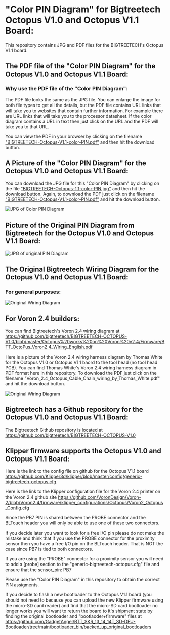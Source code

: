 # "Color PIN Diagram" for Bigtreetech Octopus V1.0 and Octopus V1.1 Board:

This repository contains JPG and PDF files for the BIGTREETECH's Octopus V1.1 board.

## The PDF file of the "Color PIN Diagram" for the Octopus V1.0 and Octopus V1.1 Board:

### Why use the PDF file of the "Color PIN Diagram":

The PDF file looks the same as the JPG file. You can enlarge the image for both file types to get all the details, but the PDF file contains URL links that will take you to websites that contain further information.  For example there are URL links that will take you to the processor datasheet.  If the color diagram contains a URL in text then just click on the URL and the PDF  will take you to that URL.

You can view the PDF in your browser by clicking on the filename ["BIGTREETECH-Octopus-V1.1-color-PIN.pdf"](https://github.com/GadgetAngel/BTT_Octopus_Color_PIN_Diagram/blob/main/BTT_Octopus_V1.1_Color_PIN_Diagram/BIGTREETECH-Octopus-V1.1-color-PIN.pdf) and then hit the download button.

## A Picture of the "Color PIN Diagram" for the Octopus V1.0 and Octopus V1.1 Board:

You can download the JPG file for this "Color PIN Diagram" by clicking on the file ["BIGTREETECH-Octopus-1.1-color-PIN.jpg"](https://github.com/GadgetAngel/BTT_Octopus_Color_PIN_Diagram/blob/main/BTT_Octopus_V1.1_Color_PIN_Diagram/BIGTREETECH-Octopus-1.1-color-PIN.jpg) and then hit the download button.  Again, to download the PDF just click on the filename ["BIGTREETECH-Octopus-V1.1-color-PIN.pdf"](https://github.com/GadgetAngel/BTT_Octopus_Color_PIN_Diagram/blob/main/BTT_Octopus_V1.1_Color_PIN_Diagram/BIGTREETECH-Octopus-V1.1-color-PIN.pdf) and hit the download button.

![JPG of Color PIN Diagram](BIGTREETECH-Octopus-1.1-color-PIN.jpg)

## Picture of the Original PIN Diagram from Bigtreetech for the Octopus V1.0 and Octopus V1.1 Board:

![JPG of original PIN Diagram](images/BIGTREETECH-Octopus-V1.1-original-PIN.jpg)

## The Original Bigtreetech Wiring Diagram for the Octopus V1.0 and Octopus V1.1 Board:

### For general purposes:

![Original Wiring Diagram](images/BIQU-Octopus-wiring-diagram-V1.0-2021-7-9.png)

## For Voron 2.4 builders:

You can find Bigtreetech's Voron 2.4 wiring diagram at https://github.com/bigtreetech/BIGTREETECH-OCTOPUS-V1.0/blob/master/Octopus%20works%20on%20Voron%20v2.4/Firmware/BTT_OctoPus_Voron2.4_Wiring_English.pdf

Here is a picture of the Voron 2.4 wiring harness diagram by Thomas White for the Octopus V1.0 or Octopus V1.1 baord to the tool head (no tool head PCB). You can find Thomas White's Voron 2.4 wiring harness diagram in PDF format here in this repository.  To download the PDF just click on the filename "Voron_2.4_Octopus_Cable_Chain_wiring_by_Thomas_White.pdf" and hit the download button.

![Original Wiring Diagram](Voron_2.4_Octopus_Cable_Chain_wiring_by_Thomas_White.JPG)


## Bigtreetech has a Github repository for the Octopus V1.0 and Octopus V1.1 Board:

The Bigtreetech Github repository is located at https://github.com/bigtreetech/BIGTREETECH-OCTOPUS-V1.0

## Klipper firmware supports the Octopus V1.0 and Octopus V1.1 Board:

Here is the link to the config file on github for the Octopus V1.1 board https://github.com/Klipper3d/klipper/blob/master/config/generic-bigtreetech-octopus.cfg.

Here is the link to the Klipper configuration file for the Voron 2.4 printer on the Voron 2.4 github site https://github.com/VoronDesign/Voron-2/blob/Voron2.4/firmware/klipper_configurations/Octopus/Voron2_Octopus_Config.cfg

Since the PB7 PIN is shared between the PROBE connector and the BLTouch header you will only be able to use one of these two connectors.

If you decide later you want to look for a free I/O pin please do not make the mistake and think that if you use the PROBE connector for the proximity sensor then you have a free I/O pin on the BLTouch header.  That is NOT the case since PB7 is tied to both connectors.

If you are using the "PROBE" connector for a proximity sensor you will need to add a [probe] section to the "generic-bigtreetech-octopus.cfg" file and ensure that the sensor_pin: PB7

Please use the "Color PIN Diagram" in this repository to obtain the correct PIN assigments.

If you decide to flash a new bootloader to the Octopus V1.1 board (you should not need to because you can upload the new Klipper firmware using the micro-SD card reader) and find that the micro-SD card bootloader no longer works you will want to return the board to it's shipment state by finding the original bootloader and "bootlaoder+firmware" files at https://github.com/GadgetAngel/BTT_SKR_13_14_14T_SD-DFU-Bootloader/tree/main/bootloader_bin/backed_up_original_bootloaders

